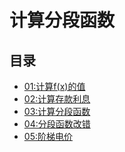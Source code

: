# 计算分段函数

## 目录

- [01:计算f(x)的值](01_计算f(x)的值.c)
- [02:计算存款利息](02_计算存款利息.c)
- [03:计算分段函数](03_计算分段函数.c)
- [04:分段函数改错](04_分段函数改错.c)
- [05:阶梯电价](05_阶梯电价.c)
